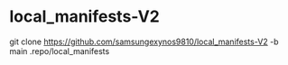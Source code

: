 # local_manifests-V2

git clone https://github.com/samsungexynos9810/local_manifests-V2 -b main .repo/local_manifests

